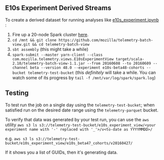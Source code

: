 E10s Experiment Derived Streams
-------------------------------

To create a derived dataset for running analyses like
[e10s_experiment.ipynb](https://github.com/vitillo/e10s_analyses/tree/master/beta46-apz)
:

1. Fire up a 20-node Spark cluster [here](https://analysis.telemetry.mozilla.org/).
2. `cd /mnt && git clone https://github.com/mozilla/telemetry-batch-view.git && cd telemetry-batch-view`
3. `sbt assembly` (this might take a while)
4. `spark-submit --master yarn-client --class com.mozilla.telemetry.views.E10sExperimentView target/scala-2.10/telemetry-batch-view-1.1.jar --from 20160608 --to 20160609 --channel beta --version 48.0 --experiment e10s-beta48-cohorts --bucket telemetry-test-bucket` (this _definitely_ will take a while. You can watch some of its progress by `tail -f /mnt/var/log/spark/spark.log`)

Testing
-------

To test run the job on a single day using the `telemetry-test-bucket`; when 
satisfied run on the desired date range using the `telemetry-parquet` bucket.

To verify that data was generated by your test run, you can use the `aws` utility
`aws s3 ls s3://telemetry-test-bucket/e10s_experiment_view/<your experiment name with '-' replaced with '_'>/v<to-date as YYYYMMDD>/`

e.g. `aws s3 ls s3://telemetry-test-bucket/e10s_experiment_view/e10s_beta47_cohorts/v20160427/`

If it shows you a list of GUIDs, then it's generating data.
